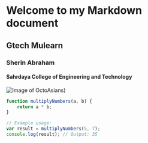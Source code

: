 # Welcome to my Markdown document
## Gtech Mulearn
### Sherin Abraham
#### Sahrdaya College of Engineering and Technology
![Image of OctoAsians](https://octodex.github.com/images/OctoAsians_dex_F&G.png))
```javascript
function multiplyNumbers(a, b) {
    return a * b;
}

// Example usage:
var result = multiplyNumbers(5, 7);
console.log(result); // Output: 35
```
